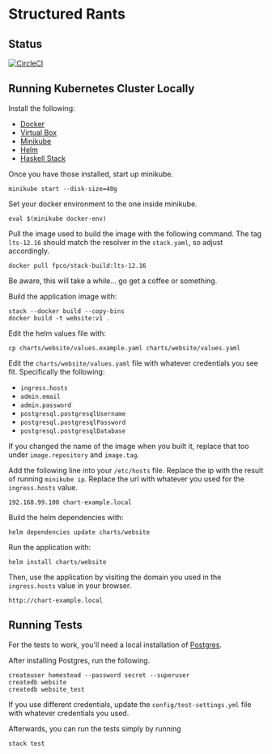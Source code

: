 # Structured Rants

## Status
[![CircleCI](https://circleci.com/gh/mckayb/website.svg?style=svg)](https://circleci.com/gh/mckayb/website)

## Running Kubernetes Cluster Locally
Install the following:
  * [Docker](https://www.docker.com/get-started)
  * [Virtual Box](https://www.virtualbox.org/)
  * [Minikube](https://github.com/kubernetes/minikube)
  * [Helm](https://www.helm.sh/)
  * [Haskell Stack](https://docs.haskellstack.org/en/stable/README/)

Once you have those installed, start up minikube.
```
minikube start --disk-size=40g
```

Set your docker environment to the one inside minikube.
```
eval $(minikube docker-env)
```

Pull the image used to build the image with the following command.
The tag `lts-12.16` should match the resolver in the `stack.yaml`, so adjust accordingly.
```
docker pull fpco/stack-build:lts-12.16
```
Be aware, this will take a while... go get a coffee or something.

Build the application image with:
```
stack --docker build --copy-bins
docker build -t website:v1 .
```

Edit the helm values file with:
```
cp charts/website/values.example.yaml charts/website/values.yaml
```
Edit the `charts/website/values.yaml` file with whatever
credentials you see fit. Specifically the following:
  * `ingress.hosts`
  * `admin.email`
  * `admin.password`
  * `postgresql.postgresqlUsername`
  * `postgresql.postgresqlPassword`
  * `postgresql.postgresqlDatabase`

If you changed the name of the image when you built it, replace that too under `image.repository` and `image.tag`.

Add the following line into your `/etc/hosts` file.
Replace the ip with the result of running `minikube ip`. Replace the url with whatever you used for the `ingress.hosts` value.
```
192.168.99.100 chart-example.local
```

Build the helm dependencies with:
```
helm dependencies update charts/website
```

Run the application with:
```
helm install charts/website
```

Then, use the application by visiting the domain you used in the `ingress.hosts` value in your browser.
```
http://chart-example.local
```

## Running Tests
For the tests to work, you'll need a local installation of
[Postgres](https://www.postgresql.org/).

After installing Postgres, run the following.
```
createuser homestead --password secret --superuser
createdb website
createdb website_test
```
If you use different credentials, update the `config/test-settings.yml` file with whatever credentials you used.

Afterwards, you can run the tests simply by running
```
stack test
```
